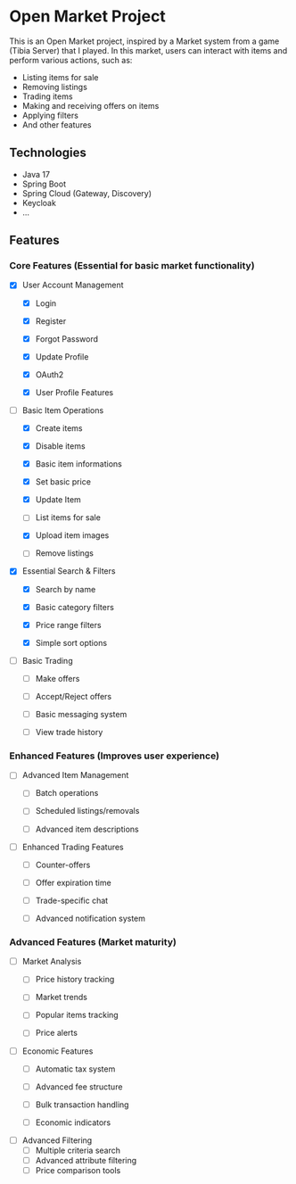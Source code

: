# Open Market Project

This is an Open Market project, inspired by a Market system from a game (Tibia Server) that I played.
In this market, users can interact with items and perform various actions, such as:
- Listing items for sale
- Removing listings
- Trading items
- Making and receiving offers on items
- Applying filters
- And other features

## Technologies
- Java 17
- Spring Boot
- Spring Cloud (Gateway, Discovery)
- Keycloak
- ...

## Features

### Core Features (Essential for basic market functionality)
- [x] User Account Management
    - [x] Login
    - [x] Register
    - [x] Forgot Password
    - [x] Update Profile
    - [x] OAuth2
    - [x] User Profile Features


- [ ] Basic Item Operations
    - [x] Create items
    - [x] Disable items
    - [x] Basic item informations
    - [x] Set basic price
    - [x] Update Item
    - [ ] List items for sale
    - [x] Upload item images
    - [ ] Remove listings


- [x] Essential Search & Filters
    - [x] Search by name
    - [x] Basic category filters
    - [x] Price range filters
    - [x] Simple sort options


- [ ] Basic Trading
    - [ ] Make offers
    - [ ] Accept/Reject offers
    - [ ] Basic messaging system
    - [ ] View trade history


### Enhanced Features (Improves user experience)
- [ ] Advanced Item Management
    - [ ] Batch operations
    - [ ] Scheduled listings/removals
    - [ ] Advanced item descriptions


- [ ] Enhanced Trading Features
    - [ ] Counter-offers
    - [ ] Offer expiration time
    - [ ] Trade-specific chat
    - [ ] Advanced notification system


### Advanced Features (Market maturity)
- [ ] Market Analysis
    - [ ] Price history tracking
    - [ ] Market trends
    - [ ] Popular items tracking
    - [ ] Price alerts
 

- [ ] Economic Features
    - [ ] Automatic tax system
    - [ ] Advanced fee structure
    - [ ] Bulk transaction handling
    - [ ] Economic indicators
 

- [ ] Advanced Filtering
    - [ ] Multiple criteria search
    - [ ] Advanced attribute filtering
    - [ ] Price comparison tools
